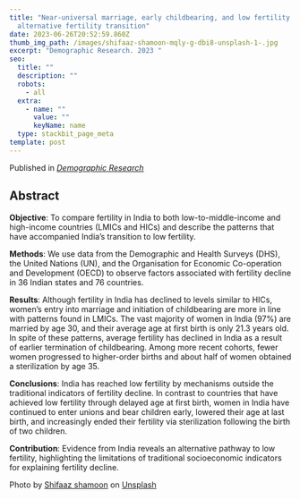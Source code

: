 ```yaml
---
title: "Near-universal marriage, early childbearing, and low fertility: India’s
  alternative fertility transition"
date: 2023-06-26T20:52:59.860Z
thumb_img_path: /images/shifaaz-shamoon-mqly-g-dbi8-unsplash-1-.jpg
excerpt: "Demographic Research. 2023 "
seo:
  title: ""
  description: ""
  robots:
    - all
  extra:
    - name: ""
      value: ""
      keyName: name
  type: stackbit_page_meta
template: post
---
```

P﻿ublished in *[Demographic Research](https://www.demographic-research.org/articles/volume/48/34)*

## Abstract

**Objective**: To compare fertility in India to both low-to-middle-income and high-income countries (LMICs and HICs) and describe the patterns that have accompanied India’s transition to low fertility.

**Methods**: We use data from the Demographic and Health Surveys (DHS), the United Nations (UN), and the Organisation for Economic Co-operation and Development (OECD) to observe factors associated with fertility decline in 36 Indian states and 76 countries.

**Results**: Although fertility in India has declined to levels similar to HICs, women’s entry into marriage and initiation of childbearing are more in line with patterns found in LMICs. The vast majority of women in India (97%) are married by age 30, and their average age at first birth is only 21.3 years old. In spite of these patterns, average fertility has declined in India as a result of earlier termination of childbearing. Among more recent cohorts, fewer women progressed to higher-order births and about half of women obtained a sterilization by age 35.

**Conclusions**: India has reached low fertility by mechanisms outside the traditional indicators of fertility decline. In contrast to countries that have achieved low fertility through delayed age at first birth, women in India have continued to enter unions and bear children early, lowered their age at last birth, and increasingly ended their fertility via sterilization following the birth of two children.

**Contribution**: Evidence from India reveals an alternative pathway to low fertility, highlighting the limitations of traditional socioeconomic indicators for explaining fertility decline.



Photo by [Shifaaz shamoon](https://unsplash.com/@sotti?utm_content=creditCopyText&utm_medium=referral&utm_source=unsplash) on [Unsplash](https://unsplash.com/photos/focus-photography-of-woman-sitting-besides-two-toddlers-MqLy-G-dBi8?utm_content=creditCopyText&utm_medium=referral&utm_source=unsplash)